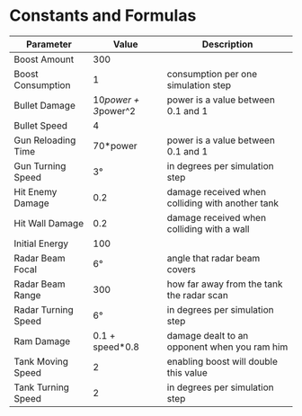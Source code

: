 # Constants and Formulas

Parameter           | Value                | Description
--------------------|----------------------|--------------------
Boost Amount        | 300                  |
Boost Consumption   | 1                    | consumption per one simulation step
Bullet Damage       | 10*power + 3*power^2 | power is a value between 0.1 and 1
Bullet Speed        | 4                    |
Gun Reloading Time  | 70*power             | power is a value between 0.1 and 1
Gun Turning Speed   | 3°                   | in degrees per simulation step
Hit Enemy Damage    | 0.2                  | damage received when colliding with another tank
Hit Wall Damage     | 0.2                  | damage received when colliding with a wall
Initial Energy      | 100                  |
Radar Beam Focal    | 6°                   | angle that radar beam covers
Radar Beam Range    | 300                  | how far away from the tank the radar scan
Radar Turning Speed | 6°                   | in degrees per simulation step
Ram Damage          | 0.1 + speed*0.8      | damage dealt to an opponent when you ram him
Tank Moving Speed   | 2                    | enabling boost will double this value
Tank Turning Speed  | 2                    | in degrees per simulation step
